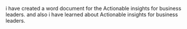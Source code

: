 i have created a word document for the Actionable insights for business leaders. and also i have learned about Actionable insights for business leaders.

